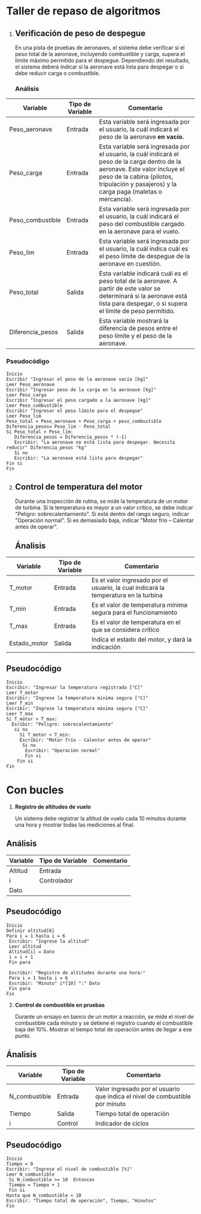 # Taller de repaso de algoritmos

1. ## **Verificación de peso de despegue**
    
    En una pista de pruebas de aeronaves, el sistema debe verificar si el peso total de la aeronave, incluyendo combustible y carga, supera el límite máximo permitido para el despegue. Dependiendo del resultado, el sistema deberá indicar si la aeronave está lista para despegar o si debe reducir carga o combustible.

    ### Análisis

| Variable | Tipo de Variable | Comentario |
|----------|------------------|------------|
| Peso_aeronave | Entrada | Esta variable será ingresada por el usuario, la cuál indicará el peso de la aeronave **en vacío.** |
| Peso_carga | Entrada | Esta variable será ingresada por el usuario, la cuál indicará el peso de la carga dentro de la aeronave. Este valor incluye el peso de la cabina (pilotos, tripulación y pasajeros) y la carga paga (maletas o mercancía).
| Peso_combustible | Entrada | Esta variable será ingresada por el usuario, la cuál indicará el peso del combustible cargado en la aeronave para el vuelo.
| Peso_lim | Entrada | Esta variable será ingresada por el usuario, la cuál indica cuál es el peso límite de despegue de la aeronave en cuestión.
| Peso_total | Salida | Esta variable indicará cuál es el peso total de la aeronave. A partir de este valor se determinará si la aeronave está lista para despegar, o si supera el límite de peso permitido. |
| Diferencia_pesos | Salida | Esta variable mostrará la diferencia de pesos entre el peso límite y el peso de la aeronave.

### Pseudocódigo

```
Inicio
Escribir "Ingresar el peso de la aeronave vacía [kg]"
Leer Peso_aeronave
Escribir "Ingresar peso de la carga en la aeronave [kg]"
Leer Peso_carga
Escribir "Ingresar el peso cargado a la aeronave [kg]"
Leer Peso_combustible
Escribir "Ingresar el peso límite para el despegue"
Leer Peso_lim
Peso_total = Peso_aeronave + Peso_carga + peso_combustible 
Diferencia_pesos= Peso_lim - Peso_total
Si Peso_total > Peso_lim:
   Diferencia_pesos = Diferencia_pesos * (-1)
   Escribir: "La aeronave no está lista para despegar. Necesita reducir" Diferencia_pesos "kg"
   Si no 
   Escribir: "La aeronave está lista para despegar"
Fin si
Fin
```


2. ## **Control de temperatura del motor**
    
    Durante una inspección de rutina, se mide la temperatura de un motor de turbina. Si la temperatura es mayor a un valor crítico, se debe indicar "Peligro: sobrecalentamiento". Si está dentro del rango seguro, indicar "Operación normal". Si es demasiado baja, indicar "Motor frío – Calentar antes de operar".

    ## Ánalisis
| Variable | Tipo de Variable | Comentario |
|----------|------------------|------------|
|T_motor|Entrada | Es el valor ingresado por el usuario, la cual indicará la temperatura en la turbina|
|T_min |Entrada | Es el valor de temperatura mínima segura para el funcionamiento |
|T_max |Entrada | Es el valor de temperatura en el que se considera crítico |
|Estado_motor |Salida | Indica el estado del motor, y dará la indicación |

## Pseudocódigo

```
Inicio
Escribir: "Ingresar la temperatura registrada [°C]"
Leer T_motor
Escribir: "Ingrese la temperatura minima segura [°C]"
Leer T_min
Escribir: "Ingrese la temperatura máxima segura [°C]"
Leer T_max
Si T_motor > T_max:
  Esribir: "Peligro: sobrecalentamiento"
   si no
     Si T_motor < T_min:
     Escribir: "Motor frío - Calentar antes de operar"
      Si no 
       Escribir: "Operación normal"
       Fin si
    Fin si
Fin
```
# Con bucles

1. **Registro de altitudes de vuelo**
    
    Un sistema debe registrar la altitud de vuelo cada 10 minutos durante una hora y mostrar todas las mediciones al final.

## Análisis
| Variable | Tipo de Variable | Comentario |
|----------|------------------|------------|
|Altitud | Entrada| 
|i| Controlador|
|Dato |


## Pseudocódigo

```
Inicio
Definir altitud[6] 
Para i = 1 hasta i = 6
 Escribir: "Ingrese la altitud"
 Leer altitud
 Altitud[i] = Dato
 i = i + 1
 Fin para

 Escribir: "Registro de altitudes durante una hora:"
 Para i = 1 hasta i = 6
 Escribir: "Minuto" i*[10] ":" Dato 
 Fin para
Fin
```

2. **Control de combustible en pruebas**
    
    Durante un ensayo en banco de un motor a reacción, se mide el nivel de combustible cada minuto y se detiene el registro cuando el combustible baja del 10%. Mostrar el tiempo total de operación antes de llegar a ese punto.

## Ánalisis

| Variable | Tipo de Variable | Comentario |
|----------|------------------|------------|
|N_combustible|Entrada |Valor ingresado por el usuario que indica el nivel de combustible por minuto|
|Tiempo |Salida |Tiempo total de operación |
| i |Control |Indicador de ciclos |





## Pseudocódigo 

```
Inicio
Tiempo = 0
Escribir: "Ingrese el nivel de combustible [%]"
Leer N_combustible
 Si N_combustible >= 10  Entonces
 Tiempo = Tiempo + 1
 Fin si
Hasta que N_combustible < 10
Escribir: "Tiempo total de operación", Tiempo, "minutos"
Fin 

